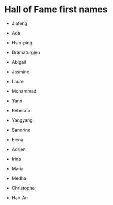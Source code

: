 # Hall of Fame first names
* Jiafeng

* Ada
* Hsin-ping
* Dramaturgien
* Abigail
* Jasmine
* Laure
* Mohammad
* Yann
* Rebecca
* Yangyang
* Sandrine
* Elena 
* Adrien
* Irina
* Maria
* Medha
* Christophe
* Hao-An 